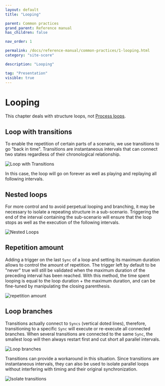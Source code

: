 ```yaml
---
layout: default
title: "Looping"

parent: Common practices
grand_parent: Reference manual
has_children: false

nav_order: 1

permalink: /docs/reference-manual/common-practices/1-looping.html
category: "site-score"

description: "Looping"

tag: "Presentation"
visible: true
---
```


# Looping

This chapter deals with structure loops, not [Process loops](/docs/reference-manual/processes/edit.html##process-loops).

## Loop with transitions

To enable the repetition of certain parts of a scenario, we use transitions to go "back in time". Transitions are instantaneous intervals that can connect two states regardless of their chronological relationship.

![Loop with Transitions](/score-docs/assets/images/reference-manual/common-practices/loopStructure.gif "Loop with transitions")

In this case, the loop will go on forever as well as playing and replaying all following intervals.

## Nested loops

For more control and to avoid perpetual looping and branching, it may be necessary to isolate a repeating structure in a sub-scenario. Triggering the end of the interval containing the sub-scenario will ensure that the loop stops as well as the execution of the following intervals.

![Nested Loops](/score-docs/assets/images/reference-manual/common-practices/nestedLoop.gif "Nested loop")

## Repetition amount

Adding a trigger on the last `Sync` of a loop and setting its maximum duration allows to control the amount of repetition. The trigger left by default to be "never" true will still be validated when the maximum duration of the preceding interval has been reached. With this method, the time spent looping is equal to the loop duration + the maximum duration, and can be fine-tuned by manipulating the closing parenthesis.

![repetition amount](/score-docs/assets/images/reference-manual/common-practices/repetition-ammount.gif "repetition amount")

## Loop branches

Transitions actually connect to `Syncs` (vertical doted lines), therefore, transitioning to a specific `Sync` will execute or re-execute all connected branches. When several transitions are connected to the same `Sync`, the smallest loop will then always restart first and cut short all parallel intervals.

![Loop branches](/score-docs/assets/images/reference-manual/common-practices/loopBranches.gif "Loop branches")

Transitions can provide a workaround in this situation. Since transitions are instantaneous intervals, they can also be used to isolate parallel loops without interfering with timing and their original synchronization.

![Isolate transitions](/score-docs/assets/images/reference-manual/common-practices/isolateTransitions.gif "Isolate transitions")
